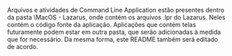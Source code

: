 Arquivos e atividades de Command Line Application estão presentes dentro da pasta \MacOS - Lazarus\, onde contém os arquivos .lpr do Lazarus. Neles contém o código fonte da aplicação.
Aplicações que contém telas futuramente podem estar em outra pasta, que serão adicionadas à medida que for necessário. Da mesma forma, este README também será editado de acordo.
